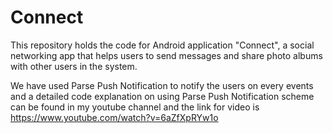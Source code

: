 # Connect
This repository holds the code for Android application "Connect", a social networking app that helps users to send messages 
and share photo albums with other users in the system.

We have used Parse Push Notification to notify the users on every events and a detailed code explanation on using Parse Push 
Notification scheme can be found in my youtube channel and the link for video is
https://www.youtube.com/watch?v=6aZfXpRYw1o
